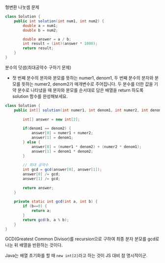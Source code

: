 형변환 나눗셈 문제
```java
class Solution {
    public int solution(int num1, int num2) {
        double a = num1;
        double b = num2;

        double answer = a / b;
        int result = (int)(answer * 1000);
        return result;
    }
}
```


분수의 덧샘(최대공약수 구하기 문제)
- 첫 번째 분수의 분자와 분모를 뜻하는 numer1, denom1, 두 번째 분수의 분자와 분모를 뜻하는 numer2, denom2가 매개변수로 주어집니다. 두 분수를 더한 값을 기약 분수로 나타냈을 때 분자와 분모를 순서대로 담은 배열을 return 하도록 solution 함수를 완성해보세요.

```java
class Solution {
    public int[] solution(int numer1, int denom1, int numer2, int denom2) {
                
        int[] answer = new int[2];
        
        if(denom1 == denom2) {
            answer[0] = numer1 + numer2;
            answer[1] = denom1;
        } else {
            answer[0] = (numer1 * denom2) + (numer2 * denom1);
            answer[1] = denom1 * denom2;
        }
        
        // 최대 공약수
        int gcd = gcd(answer[0], answer[1]);
        answer[0] /= gcd;
        answer[1] /= gcd;
        
        return answer;
    }
    
    private static int gcd(int a, int b) {
        if (b==0) {
            return a;
        }
        return gcd(b, a % b);
    }
}
```

GCD(Greatest Common Divisor)를 recursion으로 구하여 최종 분자 분모를 gcd로 나눈 뒤 배열을 반환하는 것이다.

Java는 배열 초기화를 할 때 `new int[2]`라고 하는 것이 JS 대비 참 명시적이군.


